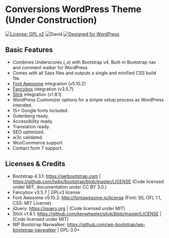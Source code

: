 # Conversions WordPress Theme (Under Construction)

[![License: GPL v2](https://img.shields.io/badge/License-GPL%20v2-blue.svg)](https://www.gnu.org/licenses/old-licenses/gpl-2.0.en.html)
![David](https://img.shields.io/david/dev/jjs2484/conversions)
<a href="https://wordpress.org/">
	<img border="0" alt="Designed for WordPress" src="https://img.shields.io/badge/Designed%20for-WordPress-blue">
</a>

## Basic Features

- Combines Underscores (_s) with Bootstrap v4. Built-in Bootstrap nav and comment walker for WordPress.
- Comes with all Sass files and outputs a single and minified CSS build file.
- [Font Awesome](https://fontawesome.com/) integration (v5.10.2)
- [Fancybox](http://fancyapps.com/fancybox/3/) integration (v3.5.7)
- [Slick](https://kenwheeler.github.io/slick/) integration (v1.8.1)
- WordPress Customizer options for a simple setup process as WordPress intended.
- 15+ Google fonts included.
- Gutenberg ready.
- Accessibility ready.
- Translation ready.
- SEO optimized.
- w3c validated.
- WooCommerce support.
- Contact form 7 support.

## Licenses & Credits

- Bootstrap 4.3.1: https://getbootstrap.com | https://github.com/twbs/bootstrap/blob/master/LICENSE (Code licensed under MIT, documentation under CC BY 3.0.)
- Fancybox v3.5.7 | GPLv3 license
- Font Awesome v5.10.2: http://fontawesome.io/license (Font: SIL OFL 1.1, CSS: MIT License)
- jQuery: https://jquery.org | (Code licensed under MIT)
- Slick v1.8.1: https://github.com/kenwheeler/slick/blob/master/LICENSE | (Code licensed under MIT)
- WP Bootstrap Navwalker: https://github.com/wp-bootstrap/wp-bootstrap-navwalker | GPL-3.0+
